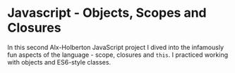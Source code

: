 # Javascript - Objects, Scopes and Closures

In this second Alx-Holberton JavaScript project I dived into the infamously fun aspects of the language - scope, closures and `this`. I practiced working with objects and ES6-style classes.
